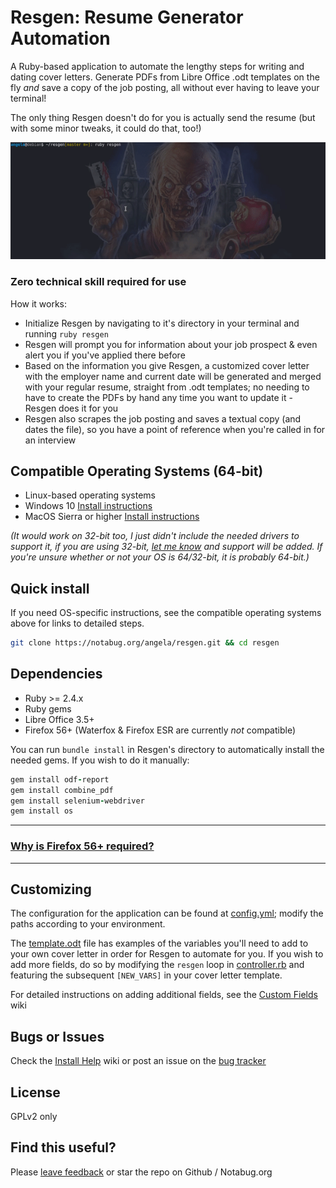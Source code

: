 # Resgen: Resume Generator Automation
A Ruby-based application to automate the lengthy steps for writing and dating cover letters.  Generate PDFs from Libre Office .odt templates on the fly *and* save a copy of the job posting, all without ever having to leave your terminal!

The only thing Resgen doesn't do for you is actually send the resume (but with some minor tweaks, it could do that, too!)

![Resgen in action](resgen.gif)

### Zero technical skill required for use
How it works:
- Initialize Resgen by navigating to it's directory in your terminal and running `ruby resgen`
- Resgen will prompt you for information about your job prospect &amp; even alert you if you've applied there before
- Based on the information you give Resgen, a customized cover letter with the employer name and current date will be generated and merged with your regular resume, straight from .odt templates; no needing to have to create the PDFs by hand any time you want to update it - Resgen does it for you
- Resgen also scrapes the job posting and saves a textual copy (and dates the  file), so you have a point of reference when you're called in for an interview


## Compatible Operating Systems (64-bit)
- Linux-based operating systems
- Windows 10 [Install instructions](https://notabug.org/angela/resgen/wiki/Windows-Install)
- MacOS Sierra or higher [Install instructions](https://notabug.org/angela/resgen/wiki/Mac-Install)

*(It would work on 32-bit too, I just didn't include the needed drivers to support it, if you are using 32-bit, [let me know](https://notabug.org/angela/resgen/issues) and support will be added.  If you're unsure whether or not your OS is 64/32-bit, it is probably 64-bit.)*
## Quick install
If you need OS-specific instructions, see the compatible operating systems above for links to detailed steps.
```bash
git clone https://notabug.org/angela/resgen.git && cd resgen
```

## Dependencies

- Ruby >= 2.4.x
- Ruby gems
- Libre Office 3.5+
- Firefox 56+ (Waterfox &amp; Firefox ESR are currently *not* compatible)

You can run `bundle install` in Resgen's directory to automatically install the needed gems.  If you wish to do it manually:

```ruby
gem install odf-report
gem install combine_pdf
gem install selenium-webdriver
gem install os
```

***
### [Why is Firefox 56+ required?](https://notabug.org/angela/resgen/wiki/Why-Firefox)

***

## Customizing
The configuration for the application can be found at [config.yml](config.yml); modify the paths according to your environment.

The [template.odt](templates/template.odt) file has examples of the variables you'll need to add to your own cover letter in order for Resgen to automate for you.  If you wish to add more fields, do so by modifying the `resgen` loop in [controller.rb](classes/controller.rb) and featuring the subsequent `[NEW_VARS]` in your cover letter template.

For detailed instructions on adding additional fields, see the [Custom Fields](https://notabug.org/angela/resgen/wiki/Custom-Fields) wiki

## Bugs or Issues
Check the [Install Help](https://notabug.org/angela/resgen/wiki/install-help) wiki or post an issue on the [bug tracker](https://notabug.org/angela/resgen/issues)

## License
GPLv2 only

## Find this useful?
Please [leave feedback](https://notabug.org/angela/resgen/issues) or star the repo on Github / Notabug.org
